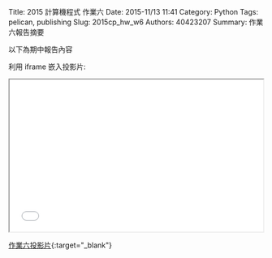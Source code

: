 Title: 2015 計算機程式 作業六
Date: 2015-11/13 11:41
Category: Python
Tags: pelican, publishing
Slug: 2015cp_hw_w6
Authors: 40423207
Summary: 作業六報告摘要

以下為期中報告內容

利用 iframe 嵌入投影片:

<iframe src="40423214_cp_w6_p.html" width="500" height="300"></iframe>

[作業六投影片](40423214_cp_w6_p.html){:target="_blank"}
